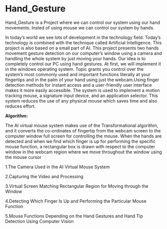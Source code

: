 # Hand_Gesture
Hand_Gesture is a Project where we can control our system using our hand movements. Insted of using mouse we can control our system by hands.

In today’s world we see lots of development in the technology field. Today’s technology is combined with the technique called Artificial Intelligence. This project is also based on a small part of AI. This project presents two hands movement gesture detection on our computer’s window using a camera and handling the whole system by just moving your hands. Our idea is to completely control our PC using hand gestures. At first, we will implement it in the windows operating system. Topic grants you control over the system’s most commonly used and important functions literally at your fingertips and in the palm of your hand using just the webcam.Using finger detection methods for instant access and a user-friendly user interface makes it more easily accessible. The system is used to implement a motion tracking mouse, a signature input device, and an application selector. This system reduces the use of any physical mouse which saves time and also reduces effort.

**Algorithm:**

The AI virtual mouse system makes use of the Transformational algorithm, and it converts the co-ordinates of fingertip from the webcam screen to the computer window full screen for controlling the mouse. When the hands are detected and when we find which finger is up for performing the specific mouse function, a rectangular box is drawn with respect to the computer window in the webcam region where we move throughout the window using the mouse cursor

1.The Camera Used in the AI Virtual Mouse System

2.Capturing the Video and Processing

3.Virtual Screen Matching Rectangular Region for Moving through the Window

4.Detecting Which Finger Is Up and Performing the Particular Mouse Function

5.Mouse Functions Depending on the Hand Gestures and Hand Tip Detection Using Computer Vision
